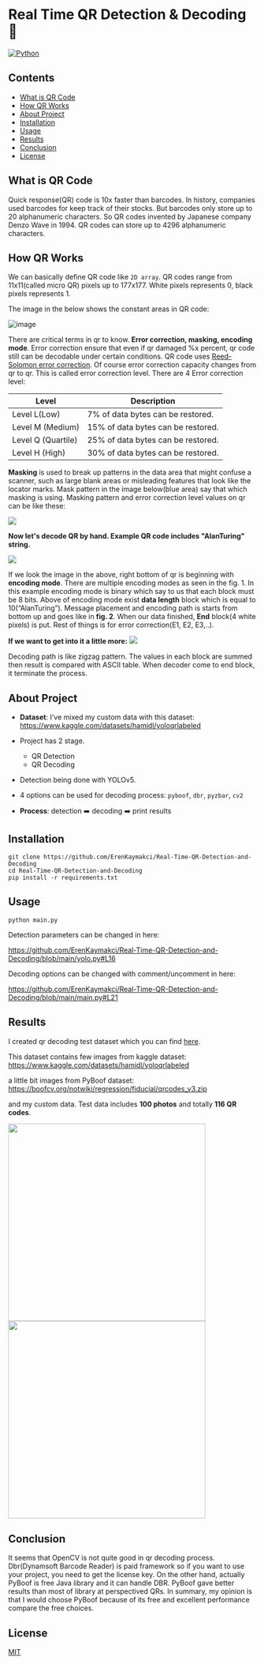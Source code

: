 # Real Time QR Detection & Decoding 🚀
<a href='https://www.python.org/' target="_blank"><img alt='Python' src='https://img.shields.io/badge/Made_With Python-100000?style=for-the-badge&logo=Python&logoColor=white&labelColor=3774A7&color=FFD445'/></a>
<a href='https://github.com/ErenKaymakci/Real-Time-QR-Detection-and-Decoding/blob/main/LICENSE' target="_blank"><img alt='' src='https://img.shields.io/badge/MIT_Lıcense-100000?style=for-the-badge&logo=&logoColor=white&labelColor=3774A7&color=000000'/></a>

## Contents   
- [What is QR Code](#what-is-qr-code)
- [How QR Works](#how-qr-works)
- [About Project](#about-project)
- [Installation](#installation)
- [Usage](#usage)
- [Results](#results)
- [Conclusion](#conclusion)
- [License](#license)

## What is QR Code
Quick response(QR) code is 10x faster than barcodes. In history, companies used barcodes for keep track of their stocks. But barcodes only store up to 20 alphanumeric characters. So QR codes invented by Japanese company Denzo Wave in 1994. QR codes can store up to 4296 alphanumeric characters.

## How QR Works
We can basically define QR code like `2D array`. QR codes range from 11x11(called micro QR) pixels up to 177x177. White pixels represents 0, black pixels represents 1. 

The image in the below shows the constant areas in QR code:

![image](/imgs/explained.png)

There are critical terms in qr to know. **Error correction, masking, encoding mode**. Error correction ensure that even if qr damaged %x percent, qr code still can be decodable under certain conditions. QR code uses [Reed-Solomon error correction](https://en.wikipedia.org/wiki/Reed%E2%80%93Solomon_error_correction). Of course error correction capacity changes from qr to qr. This is called error correction level. There are 4 Error correction level:

Level | Description | 
--- | --- |
Level L(Low) | 7% of data bytes can be restored.
Level M (Medium) | 15% of data bytes can be restored.
Level Q (Quartile) | 25% of data bytes can be restored.
Level H (High) | 30% of data bytes can be restored.

**Masking** is used to break up patterns in the data area that might confuse a scanner, such as large blank areas or misleading features that look like the locator marks. Mask pattern in the image below(blue area) say that which masking is using. Masking pattern and error correction level values on qr can be like these:

![](imgs/explained2.png)

**Now let's decode QR by hand. Example QR code includes "AlanTuring" string.** 

![](imgs/explained3.png)

If we look the image in the above, right bottom of qr is beginning with **encoding mode**. There are multiple encoding modes as seen in the fig. 1.
In this example encoding mode is binary which say to us that each block must be 8 bits. Above of encoding mode exist **data length**
block which is equal to 10(“AlanTuring”). Message placement and encoding path is starts from bottom up and goes like in **fig. 2**. When our data finished, **End** block(4 white pixels) is put. Rest of things is for error correction(E1, E2, E3,..). 

**If we want to get into it a little more:**
![](imgs/explained4.png)

Decoding path is like zigzag pattern. The values in each block are summed then result is compared with ASCII table. When decoder come to end block, it terminate the process.


## About Project
- **Dataset**: I've mixed my custom data with this dataset: 
https://www.kaggle.com/datasets/hamidl/yoloqrlabeled

- Project has 2 stage. 
   - QR Detection
   - QR Decoding 
 
- Detection being done with YOLOv5. 
- 4 options can be used for decoding process: `pyboof`, `dbr`, `pyzbar`, `cv2` 
- **Process**: detection ➡️ decoding ➡️ print results

## Installation
```
git clone https://github.com/ErenKaymakci/Real-Time-QR-Detection-and-Decoding
cd Real-Time-QR-Detection-and-Decoding
pip install -r requirements.txt
```
## Usage
`python main.py`

Detection parameters can be changed in here: 

https://github.com/ErenKaymakci/Real-Time-QR-Detection-and-Decoding/blob/main/yolo.py#L16

Decoding options can be changed with comment/uncomment in here: 

https://github.com/ErenKaymakci/Real-Time-QR-Detection-and-Decoding/blob/main/main.py#L21

## Results
I created qr decoding test dataset which you can find [here](https://github.com/ErenKaymakci/Real-Time-QR-Detection-and-Decoding/blob/main/test-data/data.zip).

This dataset contains few images from kaggle dataset: https://www.kaggle.com/datasets/hamidl/yoloqrlabeled

a little bit images from PyBoof dataset: https://boofcv.org/notwiki/regression/fiducial/qrcodes_v3.zip

and my custom data. Test data includes **100 photos** and totally **116 QR codes**. 

<p float="left">
  <img src="/imgs/result.png" width="400" />
  <img src="/imgs/result2.png" width="400" /> 
</p>

## Conclusion
It seems that OpenCV is not quite good in qr decoding process. Dbr(Dynamsoft Barcode Reader) is paid framework so if you want to use your project, you need to get the license key. On the other hand, actually PyBoof is free Java library and it can handle DBR. PyBoof gave better results than most of library at perspectived QRs. In summary, my opinion is that I would choose PyBoof because of its free and excellent performance compare the free choices.

## License
[MIT](https://github.com/ErenKaymakci/Real-Time-QR-Detection-and-Decoding/blob/main/LICENSE)

